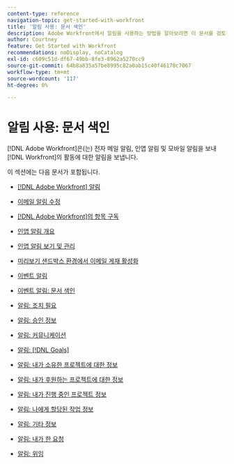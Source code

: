 ```yaml
---
content-type: reference
navigation-topic: get-started-with-workfront
title: '알림 사용: 문서 색인'
description: Adobe Workfront에서 알림을 사용하는 방법을 알아보려면 이 문서를 검토하십시오.
author: Courtney
feature: Get Started with Workfront
recommendations: noDisplay, noCatalog
exl-id: c609c51d-df67-49bb-8fe3-8962a5270cc9
source-git-commit: 64b8a835a57be8995c82a0ab15c40f46170c7067
workflow-type: tm+mt
source-wordcount: '117'
ht-degree: 0%

---
```


# 알림 사용: 문서 색인

[!DNL Adobe Workfront]은(는) 전자 메일 알림, 인앱 알림 및 모바일 알림을 보내 [!DNL Workfront]의 활동에 대한 알림을 보냅니다.

<!-- Audited: 01/2024 -->

이 섹션에는 다음 문서가 포함됩니다.

* [[!DNL Adobe Workfront] 알림](../../workfront-basics/using-notifications/wf-notifications.md)
* [이메일 알림 수정](../../workfront-basics/using-notifications/activate-or-deactivate-your-own-event-notifications.md)
* [&#x200B; [!DNL Adobe Workfront]의 항목 구독](../../workfront-basics/using-notifications/subscribe-to-items-in-workfront.md)
* [인앱 알림 개요](../../workfront-basics/using-notifications/in-app-notifications-overview.md)
* [인앱 알림 보기 및 관리](../../workfront-basics/using-notifications/view-and-manage-in-app-notifications.md)
* [미리보기 샌드박스 환경에서 이메일 게재 활성화](../../workfront-basics/using-notifications/enable-delivery-emails-from-preview-sandbox-environment.md)
* [이벤트 알림](../../workfront-basics/using-notifications/event-notifications.md)

  <!--
  <li data-mc-conditions="QuicksilverOrClassic.Draft mode"><a href="../../workfront-basics/using-notifications/opt-out-of-email-notifications.md" class="MCXref xref" xrefformat="{para}">Opt out of email notifications</a> </li>
  -->
* [이벤트 알림: 문서 색인](/help/quicksilver/workfront-basics/using-notifications/event-notifications-article-index.md)
* [알림: 조치 필요](../../workfront-basics/using-notifications/notifications-action-needed.md)
* [알림: 승인 정보](../../workfront-basics/using-notifications/notifications-approval-information.md)
* [알림: 커뮤니케이션](../../workfront-basics/using-notifications/notifications-communication.md)
* [알림: [!DNL Goals]](../../workfront-basics/using-notifications/notifications-goals.md)
* [알림: 내가 소유한 프로젝트에 대한 정보](../../workfront-basics/using-notifications/notifications-information-about-projects-i-own.md)
* [알림: 내가 후원하는 프로젝트에 대한 정보](../../workfront-basics/using-notifications/notifications-information-about-projects-i-sponsor.md)
* [알림: 내가 진행 중인 프로젝트 정보](../../workfront-basics/using-notifications/notifications-information-about-projects-im-on.md)
* [알림: 나에게 할당된 작업 정보](../../workfront-basics/using-notifications/notifications-information-about-work-assigned-to-me.md)
* [알림: 기타 정보](../../workfront-basics/using-notifications/notifications-misc-information.md)
* [알림: 내가 한 요청](../../workfront-basics/using-notifications/notifications-requests-i-have-made.md)
* [알림: 위임](../../workfront-basics/using-notifications/notifications-delegation.md)
